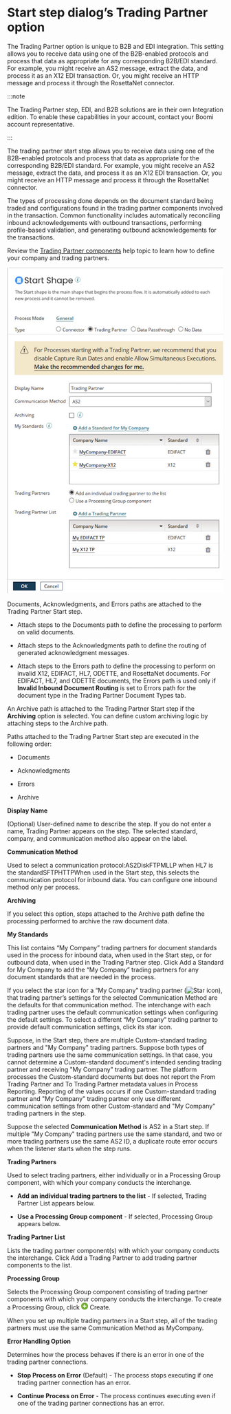 # Start step dialog’s Trading Partner option

<head>
  <meta name="guidename" content="Integration"/>
  <meta name="context" content="GUID-0ddc68ec-862f-45e2-a20b-bb3398e73b4b"/>
</head>


The Trading Partner option is unique to B2B and EDI integration. This setting allows you to receive data using one of the B2B-enabled protocols and process that data as appropriate for any corresponding B2B/EDI standard. For example, you might receive an AS2 message, extract the data, and process it as an X12 EDI transaction. Or, you might receive an HTTP message and process it through the RosettaNet connector.

:::note

The Trading Partner step, EDI, and B2B solutions are in their own Integration edition. To enable these capabilities in your account, contact your Boomi account representative.

:::

The trading partner start step allows you to receive data using one of the B2B-enabled protocols and process that data as appropriate for the corresponding B2B/EDI standard. For example, you might receive an AS2 message, extract the data, and process it as an X12 EDI transaction. Or, you might receive an HTTP message and process it through the RosettaNet connector.

The types of processing done depends on the document standard being traded and configurations found in the trading partner components involved in the transaction. Common functionality includes automatically reconciling inbound acknowledgements with outbound transactions, performing profile-based validation, and generating outbound acknowledgements for the transactions.

Review the [Trading Partner components](r-atm-Trading_Partner_Components_96eb4e6c-f5a6-4583-98a8-690236d288f9.md) help topic to learn how to define your company and trading partners.

![Start step dialog, Trading Partner option](../Images/build-ds-start-trading-partner.jpg)

Documents, Acknowledgments, and Errors paths are attached to the Trading Partner Start step.

- Attach steps to the Documents path to define the processing to perform on valid documents.

- Attach steps to the Acknowledgments path to define the routing of generated acknowledgment messages.

- Attach steps to the Errors path to define the processing to perform on invalid X12, EDIFACT, HL7, ODETTE, and RosettaNet documents. For EDIFACT, HL7, and ODETTE documents, the Errors path is used only if **Invalid Inbound Document Routing** is set to Errors path for the document type in the Trading Partner Document Types tab.

An Archive path is attached to the Trading Partner Start step if the **Archiving** option is selected. You can define custom archiving logic by attaching steps to the Archive path.

Paths attached to the Trading Partner Start step are executed in the following order:

- Documents

- Acknowledgments

- Errors

- Archive

**Display Name**

(Optional) User-defined name to describe the step. If you do not enter a name, Trading Partner appears on the step. The selected standard, company, and communication method also appear on the label.

**Communication Method**

Used to select a communication protocol:AS2DiskFTPMLLP when HL7 is the standardSFTPHTTPWhen used in the Start step, this selects the communication protocol for inbound data. You can configure one inbound method only per process.

**Archiving**

If you select this option, steps attached to the Archive path define the processing performed to archive the raw document data.

**My Standards**

This list contains “My Company” trading partners for document standards used in the process for inbound data, when used in the Start step, or for outbound data, when used in the Trading Partner step. Click Add a Standard for My Company to add the “My Company” trading partners for any document standards that are needed in the process.
  
If you select the star icon for a “My Company” trading partner (![Star icon](https://boomi-be-prod.zoominsoftware.io/bundle/integration/page/main-ic-star-yellow-16_07649637-5d3c-4ec5-89fb-09e5bf521492.jpg?_LANG=enus)), that trading partner’s settings for the selected Communication Method are the defaults for that communication method. The interchange with each trading partner uses the default communication settings when configuring the default settings. To select a different “My Company” trading partner to provide default communication settings, click its star icon.

Suppose, in the Start step, there are multiple Custom-standard trading partners and "My Company" trading partners. Suppose both types of trading partners use the same communication settings. In that case, you cannot determine a Custom-standard document's intended sending trading partner and receiving "My Company" trading partner. The platform processes the Custom-standard documents but does not report the From Trading Partner and To Trading Partner metadata values in Process Reporting. Reporting of the values occurs if one Custom-standard trading partner and "My Company" trading partner only use different communication settings from other Custom-standard and "My Company" trading partners in the step.

Suppose the selected **Communication Method** is AS2 in a Start step. If multiple "My Company" trading partners use the same standard, and two or more trading partners use the same AS2 ID, a duplicate route error occurs when the listener starts when the step runs.

**Trading Partners**

Used to select trading partners, either individually or in a Processing Group component, with which your company conducts the interchange.
  

  - **Add an individual trading partners to the list** - If selected, Trading Partner List appears below.

  - **Use a Processing Group component** - If selected, Processing Group appears below.

**Trading Partner List**

Lists the trading partner component(s) with which your company conducts the interchange. Click Add a Trading Partner to add trading partner components to the list.

**Processing Group**

Selects the Processing Group component consisting of trading partner components with which your company conducts the interchange. To create a Processing Group, click ![White plus sign in green circle](../Images/main-ic-plus-sign-white-in-green-circle-16_4dc8c5f3-e893-4aef-ade2-0b7afe9476c1.jpg?_LANG=enus) Create.

When you set up multiple trading partners in a Start step, all of the trading partners must use the same Communication Method as MyCompany.

**Error Handling Option**

Determines how the process behaves if there is an error in one of the trading partner connections.

  - **Stop Process on Error** (Default) - The process stops executing if one trading partner connection has an error.

  - **Continue Process on Error** - The process continues executing even if one of the trading partner connections has an error.